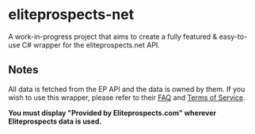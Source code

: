 # eliteprospects-net
A work-in-progress project that aims to create a fully featured & easy-to-use C# wrapper for the eliteprospects.net API.

## Notes
All data is fetched from the EP API and the data is owned by them. If you wish to use this wrapper, please refer to their [FAQ](https://github.com/menmo/eliteprospects-api-documentation/blob/master/README.md) and [Terms of Service](https://github.com/menmo/eliteprospects-api-documentation/blob/master/LICENSE.md). 

**You must display "Provided by Eliteprospects.com" wherever Eliteprospects data is used.**
